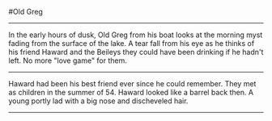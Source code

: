 #Old Greg
***
In the early hours of dusk, Old Greg from his boat looks at the morning myst fading from the surface of the lake. 
A tear fall from his eye as he thinks of his friend Haward and the Beileys they could have been drinking if he hadn't left. No more "love game" for them. 
***
Haward had been his best friend ever since he could remember. They met as children in the summer of 54. Haward looked like a barrel back then. A young portly lad with a big nose and discheveled hair.
***